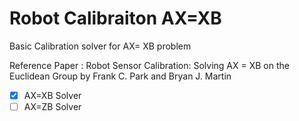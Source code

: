 # Robot Calibraiton AX=XB

Basic Calibration solver for AX= XB problem

Reference Paper : Robot Sensor Calibration: Solving AX = XB on the Euclidean Group by Frank C. Park and Bryan J. Martin

- [x]  AX=XB Solver
- [ ]  AX=ZB Solver
